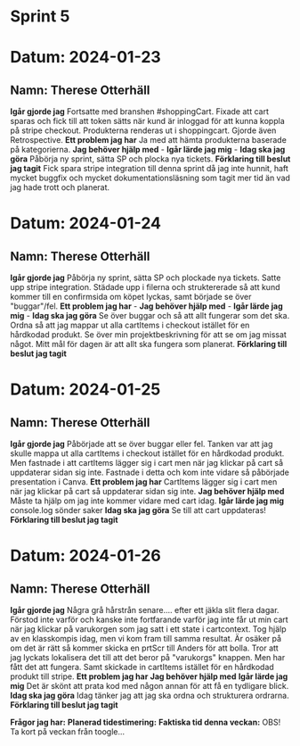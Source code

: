 # Sprint 5

# Datum: 2024-01-23

## Namn: Therese Otterhäll

**Igår gjorde jag** Fortsatte med branshen #shoppingCart. Fixade att cart sparas och fick till att token sätts när kund är inloggad för att kunna koppla på stripe checkout. Produkterna renderas ut i shoppingcart. Gjorde även Retrospective.
**Ett problem jag har** Ja med att hämta produkterna baserade på kategorierna.
**Jag behöver hjälp med** -
**Igår lärde jag mig** -
**Idag ska jag göra** Påbörja ny sprint, sätta SP och plocka nya tickets.
**Förklaring till beslut jag tagit** Fick spara stripe integration till denna sprint då jag inte hunnit, haft mycket buggfix och mycket dokumentationsläsning som tagit mer tid än vad jag hade trott och planerat.

# Datum: 2024-01-24

## Namn: Therese Otterhäll

**Igår gjorde jag** Påbörja ny sprint, sätta SP och plockade nya tickets. Satte upp stripe integration. Städade upp i filerna och struktererade så att kund kommer till en confirmsida om köpet lyckas, samt började se över "buggar"/fel.
**Ett problem jag har** -
**Jag behöver hjälp med** -
**Igår lärde jag mig** -
**Idag ska jag göra** Se över buggar och så att allt fungerar som det ska. Ordna så att jag mappar ut alla cartItems i checkout istället för en hårdkodad produkt. Se över min projektbeskrivning för att se om jag missat något. Mitt mål för dagen är att allt ska fungera som planerat.
**Förklaring till beslut jag tagit**

# Datum: 2024-01-25

## Namn: Therese Otterhäll

**Igår gjorde jag** Påbörjade att se över buggar eller fel. Tanken var att jag skulle mappa ut alla cartItems i checkout istället för en hårdkodad produkt. Men fastnade i att cartItems lägger sig i cart men när jag klickar på cart så uppdaterar sidan sig inte. Fastnade i detta och kom inte vidare så påbörjade presentation i Canva.
**Ett problem jag har** CartItems lägger sig i cart men när jag klickar på cart så uppdaterar sidan sig inte.
**Jag behöver hjälp med** Måste ta hjälp om jag inte kommer vidare med cart idag.
**Igår lärde jag mig** console.log sönder saker
**Idag ska jag göra** Se till att cart uppdateras!
**Förklaring till beslut jag tagit**

# Datum: 2024-01-26

## Namn: Therese Otterhäll

**Igår gjorde jag** Några grå hårstrån senare.... efter ett jäkla slit flera dagar. Förstod inte varför och kanske inte fortfarande varför jag inte får ut min cart när jag klickar på varukorgen som jag satt i ett state i cartcontext. Tog hjälp av en klasskompis idag, men vi kom fram till samma resultat. Är osäker på om det är rätt så kommer skicka en prtScr till Anders för att bolla. Tror att jag lyckats lokalisera det till att det beror på "varukorgs" knappen. Men har fått det att fungera. Samt skickade in cartItems istället för en hårdkodad produkt till stripe.
**Ett problem jag har**
**Jag behöver hjälp med**
**Igår lärde jag mig** Det är skönt att prata kod med någon annan för att få en tydligare blick.
**Idag ska jag göra** Idag tänker jag att jag ska ordna och strukturera ordrarna.
**Förklaring till beslut jag tagit**

**Frågor jag har:**
**Planerad tidestimering:**
**Faktiska tid denna veckan:**
OBS! Ta kort på veckan från toogle...
